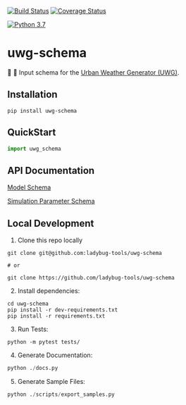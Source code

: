 [![Build Status](https://travis-ci.org/ladybug-tools/uwg-schema.svg?branch=master)](https://travis-ci.org/ladybug-tools/uwg-schema)
[![Coverage Status](https://coveralls.io/repos/github/ladybug-tools/uwg-schema/badge.svg?branch=master)](https://coveralls.io/github/ladybug-tools/uwg-schema)

[![Python 3.7](https://img.shields.io/badge/python-3.7-blue.svg)](https://www.python.org/downloads/release/python-370/)

# uwg-schema

:city_sunrise: :scroll: Input schema for the [Urban Weather Generator (UWG)](https://github.com/ladybug-tools/uwg).

## Installation

```console
pip install uwg-schema
```

## QuickStart

```python
import uwg_schema

```

## API Documentation

[Model Schema](https://ladybug-tools.github.io/uwg-schema/model.html)

[Simulation Parameter Schema](https://ladybug-tools.github.io/uwg-schema/simulation-parameter.html)

## Local Development

1. Clone this repo locally

```console
git clone git@github.com:ladybug-tools/uwg-schema

# or

git clone https://github.com/ladybug-tools/uwg-schema
```

2. Install dependencies:

```console
cd uwg-schema
pip install -r dev-requirements.txt
pip install -r requirements.txt
```

3. Run Tests:

```console
python -m pytest tests/
```

4. Generate Documentation:

```python
python ./docs.py
```

5. Generate Sample Files:

```python
python ./scripts/export_samples.py
```
